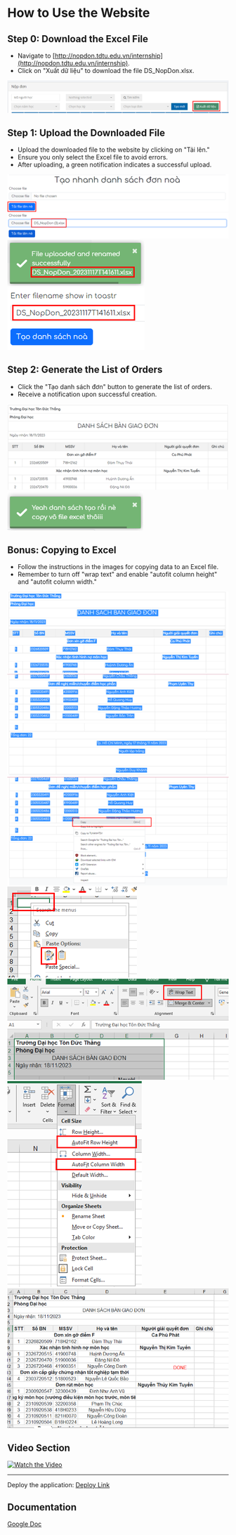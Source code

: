 # How to Use the Website

## Step 0: Download the Excel File

- Navigate to [http://nopdon.tdtu.edu.vn/internship](http://nopdon.tdtu.edu.vn/internship).
- Click on "Xuất dữ liệu" to download the file DS_NopDon.xlsx.

![Step 0](/public/images/step0.png)

## Step 1: Upload the Downloaded File

- Upload the downloaded file to the website by clicking on "Tải lên."
- Ensure you only select the Excel file to avoid errors.
- After uploading, a green notification indicates a successful upload.

![Step 1](/public/images/step1.png)
![Step 1.1](/public/images/step1.1.png)
![Step 1.2](/public/images/step1.2.png)
![Step 1.3](/public/images/step1.3.png)

## Step 2: Generate the List of Orders

- Click the "Tạo danh sách đơn" button to generate the list of orders.
- Receive a notification upon successful creation.

![Step 2](/public/images/step2.1.png)
![Step 2](/public/images/step2.2.png)

## Bonus: Copying to Excel

- Follow the instructions in the images for copying data to an Excel file.
- Remember to turn off "wrap text" and enable "autofit column height" and "autofit column width."

![Step 3.1](/public/images/step3.1.png)
![Step 3.2](/public/images/step3.2.png)
![Step 3.3](/public/images/step3.3.png)
![Step 3.5](/public/images/step3.5.png)
![Step 3.6](/public/images/step3.6.png)
![Step 3.7](/public/images/step3.7.png)
![Step 3.8](/public/images/step3.8.png)

## Video Section

[![Watch the Video](https://img.youtube.com/vi/xQk5WCZbohw/0.jpg)](https://www.youtube.com/watch?v=xQk5WCZbohw)

---

Deploy the application: [Deploy Link](https://api.render.com/deploy/srv-clbhlvofvntc73eatf2g?key=Dxhlm3rXgNs)


## Documentation

[Google Doc](https://docs.google.com/document/d/1OBXevSk6701DcC80UplR8MZp2PXEtIxQmz_-JG80kkI/edit)